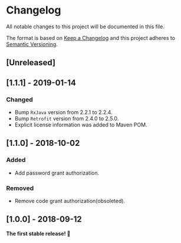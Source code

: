 # Changelog
All notable changes to this project will be documented in this file.

The format is based on [Keep a Changelog](http://keepachangelog.com/en/1.0.0/)
and this project adheres to [Semantic Versioning](http://semver.org/spec/v2.0.0.html).

## [Unreleased]

## [1.1.1] - 2019-01-14
### Changed
- Bump `RxJava` version from 2.2.1 to 2.2.4.
- Bump `Retrofit` version from 2.4.0 to 2.5.0.
- Explicit license information was added to Maven POM.

## [1.1.0] - 2018-10-02
### Added
- Add password grant authorization.

### Removed
- Remove code grant authorization(obsoleted).

## [1.0.0] - 2018-09-12

**The first stable release! :tada:**
